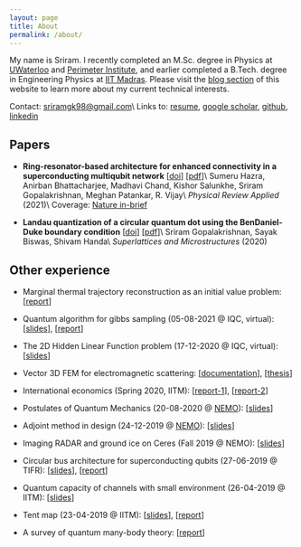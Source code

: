 ```yaml
---
layout: page
title: About
permalink: /about/
---
```


My name is Sriram. I recently completed an M.Sc. degree in Physics at [UWaterloo](https://uwaterloo.ca) and [Perimeter Institute](https://perimeterinstitute.ca), and earlier completed a B.Tech. degree in Engineering Physics at [IIT Madras](https://www.iitm.ac.in). Please visit the [blog section](https://sriramgkn.github.io/) of this website to learn more about my current technical interests.

Contact: [sriramgk98@gmail.com](mailto:sriramgk98@gmail.com)\\
Links to: [resume](https://sriramgkn.github.io/docs/resume-sri-latest.pdf), [google scholar](https://scholar.google.com/citations?user=d9-T--sAAAAJ&hl=en), [github](https://github.com/sriramgkn), [linkedin](https://www.linkedin.com/in/sriram-gkn)

## Papers

- **Ring-resonator-based architecture for enhanced connectivity in a superconducting multiqubit network** \[[doi](https://journals.aps.org/prapplied/abstract/10.1103/PhysRevApplied.16.024018?ft=1)\] \[[pdf](https://sriramgkn.github.io/reports/a_BDD_published.pdf)\]\\
  Sumeru Hazra, Anirban Bhattacharjee, Madhavi Chand, Kishor Salunkhe, Sriram Gopalakrishnan, Meghan Patankar, R. Vijay\\
  *Physical Review Applied* (2021)\\
  Coverage: [Nature in-brief](https://www.nature.com/articles/s41578-021-00373-1)

- **Landau quantization of a circular quantum dot using the BenDaniel-Duke boundary condition** \[[doi](https://doi.org/10.1016/j.spmi.2020.106693)\] \[[pdf](https://sriramgkn.github.io/reports/a_SupQubits_published.pdf)\]\\
  Sriram Gopalakrishnan, Sayak Biswas, Shivam Handa\\
  *Superlattices and Microstructures* (2020)

## Other experience

- Marginal thermal trajectory reconstruction as an initial value problem: \[[report](https://sriramgkn.github.io/reports/Report_ram_revision1.pdf)\]

- Quantum algorithm for gibbs sampling (05-08-2021 @ IQC, virtual): \[[slides](https://sriramgkn.github.io/reports/Gibbs_pres.pdf)\], \[[report](https://sriramgkn.github.io/reports/Gibbs_report.pdf)\]

- The 2D Hidden Linear Function problem (17-12-2020 @ IQC, virtual): \[[slides](https://sriramgkn.github.io/reports/2D_HLF.pdf)\]

- Vector 3D FEM for electromagnetic scattering: \[[documentation](https://sriramgkn.github.io/reports/FEM_3D_docum.pdf)\], \[[thesis](https://sriramgkn.github.io/reports/Sriram_thesis_final.pdf)\]

- International economics (Spring 2020, IITM): \[[report-1](https://sriramgkn.github.io/reports/East_Asian_Miracle.pdf)\], \[[report-2](https://sriramgkn.github.io/reports/International_Economics.pdf)\]

- Postulates of Quantum Mechanics (20-08-2020 @ [NEMO](http://www.ee.iitm.ac.in/~uday/nemo.html)): \[[slides](https://sriramgkn.github.io/reports/Quantum_primer.pdf)\]

- Adjoint method in design (24-12-2019 @ [NEMO](http://www.ee.iitm.ac.in/~uday/nemo.html)): \[[slides](https://sriramgkn.github.io/reports/Adjoint_method.pdf)\]

- Imaging RADAR and ground ice on Ceres (Fall 2019 @ NEMO): \[[slides](https://sriramgkn.github.io/reports/Ceres.pdf)\]

- Circular bus architecture for superconducting qubits (27-06-2019 @ TIFR): \[[slides](https://sriramgkn.github.io/reports/VSRP_presentation_Sriram.pdf)\], \[[report](https://sriramgkn.github.io/reports/VSRP_report_Sriram.pdf)\]

- Quantum capacity of channels with small environment (26-04-2019 @ IITM): \[[slides](https://sriramgkn.github.io/reports/Adv_QCQI_pres.pdf)\]

- Tent map (23-04-2019 @ IITM): \[[slides](https://sriramgkn.github.io/reports/Tent_map_pres.pdf)\], \[[report](https://sriramgkn.github.io/reports/Tent_map_report.pdf)\]

- A survey of quantum many-body theory: \[[report](https://sriramgkn.github.io/reports/Many_body_theory.pdf)\]